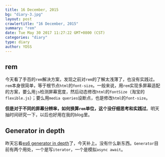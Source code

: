 ```yaml
---
title: 16 December, 2015
bg: "diary-3.jpg"
layout: post
crawlertitle: "16 December, 2015"
summary: "rem"
date: Tue May 30 2017 11:27:22 GMT+0800 (CST)
categories: "diary"
type: diary
author: YDSS
---
```


## rem
今天看了手百的`rem`解决方案，发现之前对`rem`的了解太浅薄了，也没有实践过。`rem`本身很简单，等于根节点`html`的`font-size`。一般来说，用`rem`实现多屏幕适配的方案，要么用`js`检测屏幕宽度，然后动态修改`html`的`fontSize`（淘宝的`flexible.js`）；要么用`media queries`设断点，也是修改`html`的`font-size`。

**但是对于不同的屏幕分辨率，如何换算`rem`单位，这个没仔细思考和实践过**。明天抽时间研究一下，以后也好用在我的blog里。

## Generator in depth
昨天忘看[es6 generator in depth](https://hacks.mozilla.org/2015/05/es6-in-depth-generators/)了，今天补上。没有什么新东西。`Generator`目前有两个用处，一个是写`iterator`，一个是模拟`async await`。